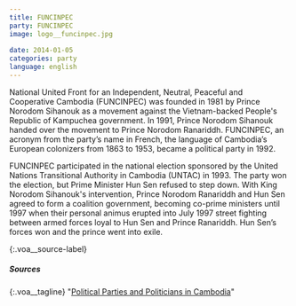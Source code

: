 ```yaml
---
title: FUNCINPEC
party: FUNCINPEC
image: logo__funcinpec.jpg
 
date: 2014-01-05
categories: party
language: english
---
```

 
 
National United Front for an Independent, Neutral, Peaceful and Cooperative Cambodia (FUNCINPEC) was founded in 1981 by Prince Norodom Sihanouk as a movement against the Vietnam-backed People's Republic of Kampuchea government. In 1991, Prince Norodom Sihanouk handed over the movement to Prince Norodom Ranariddh. FUNCINPEC, an acronym from the party’s name in French, the language of Cambodia’s European colonizers from 1863 to 1953, became a political party in 1992.
 
FUNCINPEC participated in the national election sponsored by the United Nations Transitional Authority in Cambodia (UNTAC) in 1993. The party won the election, but Prime Minister Hun Sen refused to step down. With King Norodom Sihanouk's intervention, Prince Norodom Ranariddh and Hun Sen agreed to form a coalition government, becoming co-prime ministers until 1997 when their personal animus erupted into July 1997 street fighting between armed forces loyal to Hun Sen and Prince Ranariddh. Hun Sen’s forces won and the prince went into exile. 
 
 
 
{:.voa__source-label}
##### Sources #####
 
{:.voa__tagline}
"[Political Parties and Politicians in Cambodia](http://factsanddetails.com/southeast-asia/Cambodia/sub5_2d/entry-2905.html)"

